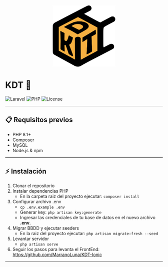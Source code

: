 <p align="center">
<a href="https://laravel.com" target="_blank">
    <img src="images/logo.png" width="200" alt="KDT Logo">
</a>
</p>

# KDT 🚀
![Laravel](https://img.shields.io/badge/Laravel-v12-red?style=flat-square)
![PHP](https://img.shields.io/badge/PHP-8.2-blue?style=flat-square)
![License](https://img.shields.io/badge/License-MIT-green?style=flat-square)

---
## 📋 Requisitos previos
- PHP 8.1+
- Composer 
- MySQL
- Node.js & npm

---
## ⚡ Instalación

1. Clonar el repositorio
2. Instalar dependencias PHP
   -  En la carpeta raiz del proyecto ejecutar: `composer install`
3. Configurar archivo .env
   - `cp .env.example .env`
   - Generar key: `php artisan key:generate`
   - Ingresar las credenciales de tu base de datos en el nuevo archivo **.env**.
4. Migrar BBDD y ejecutar seeders
   - En la raiz del proyecto ejecutar: `php artisan migrate:fresh --seed`
5. Levantar servidor
   - `php artisan serve`
6. Seguir los pasos para levanta el FrontEnd: https://github.com/MarranoLuna/KDT-Ionic 


---

